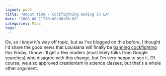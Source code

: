 ```yaml
---
layout: post
title: "About time - Cockfighting ending in LA"
date: "2008-08-11T10:08:00+06:00"
categories: Misc 
tags: 
---
```


Ok, so I know it's way off topic, but as I've blogged on this before, I thought I'd share the good news that Louisiana will finally be <a href="http://www.katc.com/Global/story.asp?S=8818906&Call=Email&Format=HTML">banning cockfighting</a> this Friday. I know I'll get a few readers (most likely folks from Google searches) who disagree with this change, but I'm very happy to see it. Of course, we also approved creationism in science classes, but that's a whole other argument.